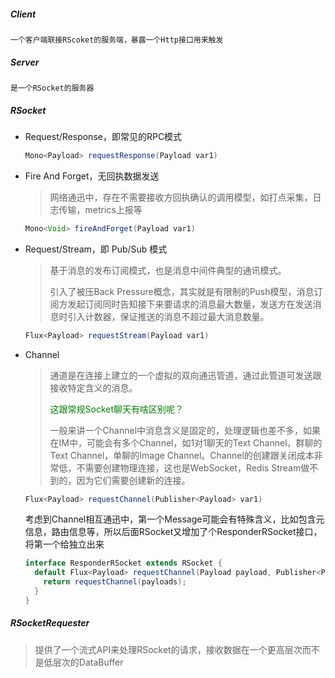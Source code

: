 ##### Client
    一个客户端联接RScoket的服务端，暴露一个Http接口用来触发
##### Server
    是一个RSocket的服务器

##### RSocket
- Request/Response，即常见的RPC模式
  ``` java
  Mono<Payload> requestResponse(Payload var1)
  ```

- Fire And Forget，无回执数据发送

  > 网络通迅中，存在不需要接收方回执确认的调用模型，如打点采集，日志传输，metrics上报等

  ``` java
  Mono<Void> fireAndForget(Payload var1)
  ```

- Request/Stream，即 Pub/Sub 模式

  > 基于消息的发布订阅模式，也是消息中间件典型的通讯模式。
  >
  > 引入了被压Back Pressure概念，其实就是有限制的Push模型，消息订阅方发起订阅同时告知接下来要请求的消息最大数量，发送方在发送消息时引入计数器，保证推送的消息不超过最大消息数量。

  ``` java
  Flux<Payload> requestStream(Payload var1)
  ```

- Channel 

  > 通道是在连接上建立的一个虚拟的双向通迅管道，通过此管道可发送跟接收特定含义的消息。
  >
  > <font color=green>这跟常规Socket聊天有啥区别呢？</font>
  >
  > 一般来讲一个Channel中消息含义是固定的，处理逻辑也差不多，如果在IM中，可能会有多个Channel，如1对1聊天的Text Channel，群聊的Text Channel，单聊的Image Channel。Channel的创建跟关闭成本非常低，不需要创建物理连接，这也是WebSocket，Redis Stream做不到的，因为它们需要创建新的连接。

  ``` java
  Flux<Payload> requestChannel(Publisher<Payload> var1)
  ```

  考虑到Channel相互通迅中，第一个Message可能会有特殊含义，比如包含元信息，路由信息等，所以后面RSocket又增加了个ResponderRSocket接口，将第一个给独立出来

  ``` java
  interface ResponderRSocket extends RSocket {
    default Flux<Payload> requestChannel(Payload payload, Publisher<Payload> payloads) {
      return requestChannel(payloads);
    }
  }
  ```
##### RSocketRequester
> 提供了一个流式API来处理RSocket的请求，接收数据在一个更高层次而不是低层次的DataBuffer
